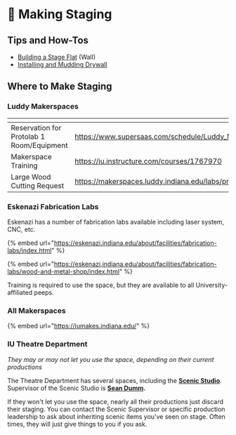 # 🔨 Making Staging

## Tips and How-Tos

* [Building a Stage Flat](https://indiana.sharepoint.com/:b:/r/sites/O365-TEDxI/Shared%20Documents/Production/Stage%20and%20Venue/StockSceneryPart%202.pdf?csf=1\&web=1\&e=DdbPej) (Wall)
* [Installing and Mudding Drywall](https://www.youtube.com/watch?v=McCZLfZipTg)

## Where to Make Staging

### Luddy Makerspaces

<table data-view="cards"><thead><tr><th></th><th data-type="content-ref"></th></tr></thead><tbody><tr><td>Reservation for Protolab 1 Room/Equipment </td><td><a href="https://www.supersaas.com/schedule/Luddy_Makerspaces/Protolab">https://www.supersaas.com/schedule/Luddy_Makerspaces/Protolab</a></td></tr><tr><td>Makerspace Training</td><td><a href="https://iu.instructure.com/courses/1767970">https://iu.instructure.com/courses/1767970</a></td></tr><tr><td>Large Wood Cutting Request</td><td><a href="https://makerspaces.luddy.indiana.edu/labs/protolab_2.html">https://makerspaces.luddy.indiana.edu/labs/protolab_2.html</a></td></tr></tbody></table>

### Eskenazi Fabrication Labs

Eskenazi has a number of fabrication labs available including laser system, CNC, etc.

{% embed url="https://eskenazi.indiana.edu/about/facilities/fabrication-labs/index.html" %}

{% embed url="https://eskenazi.indiana.edu/about/facilities/fabrication-labs/wood-and-metal-shop/index.html" %}

Training is required to use the space, but they are available to all University-affiliated peeps.

### All Makerspaces

{% embed url="https://iumakes.indiana.edu/" %}

### IU Theatre Department

_They may or may not let you use the space, depending on their current productions_

The Theatre Department has several spaces, including the [**Scenic Studio**](https://theatre.indiana.edu/research-creative-activity/facilities-resources/production-spaces/scenic-studio.html). Supervisor of the Scenic Studio is [**Sean Dumm**](https://theatre.indiana.edu/about/faculty/dumm-sean.html)**.**

If they won't let you use the space, nearly all their productions just discard their staging. You can contact the Scenic Supervisor or specific production leadership to ask about inheriting scenic items you've seen on stage. Often times, they will just give things to you if you ask.

